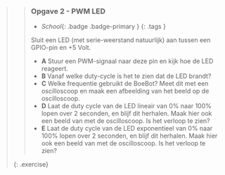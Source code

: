 >> ### Opgave 2 - PWM LED
>>
>> - *School*{: .badge .badge-primary }
>>{: .tags }
>>
>> Sluit een LED (met serie-weerstand natuurlijk) aan tussen een GPIO-pin en +5 Volt.
>>
>> - **A** Stuur een PWM-signaal naar deze pin en kijk hoe de LED reageert.
>> - **B** Vanaf welke duty-cycle is het te zien dat de LED brandt?
>> - **C** Welke frequentie gebruikt de BoeBot? Meet dit met een oscilloscoop en maak een afbeelding van het beeld op de oscilloscoop.
>> - **D** Laat de duty cycle van de LED lineair van 0% naar 100% lopen over 2 seconden, en blijf dit herhalen. Maak hier ook een beeld van met de oscilloscoop. Is het verloop te zien?
>> - **E** Laat de duty cycle van de LED exponentieel van 0% naar 100% lopen over 2 seconden, en blijf dit herhalen. Maak hier ook een beeld van met de oscilloscoop. Is het verloop te zien?
>>
>{: .exercise}